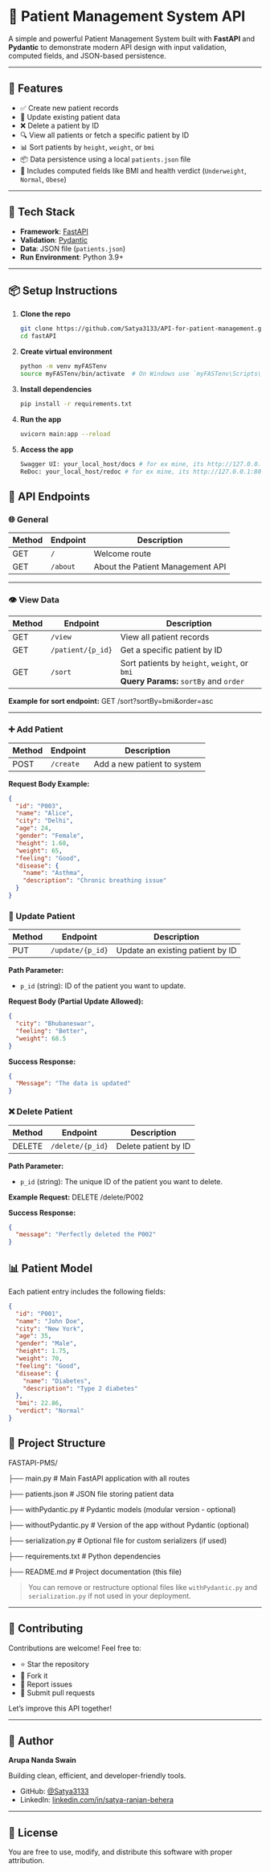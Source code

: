 # 🏥 Patient Management System API

A simple and powerful Patient Management System built with **FastAPI** and **Pydantic** to demonstrate modern API design with input validation, computed fields, and JSON-based persistence.

---


## 🚀 Features

- ✅ Create new patient records
- 📝 Update existing patient data
- ❌ Delete a patient by ID
- 🔍 View all patients or fetch a specific patient by ID
- 📊 Sort patients by `height`, `weight`, or `bmi`
- 📦 Data persistence using a local `patients.json` file
- 🧠 Includes computed fields like BMI and health verdict (`Underweight`, `Normal`, `Obese`)

---

## 🧰 Tech Stack

- **Framework**: [FastAPI](https://fastapi.tiangolo.com/)
- **Validation**: [Pydantic](https://docs.pydantic.dev/)
- **Data**: JSON file (`patients.json`)
- **Run Environment**: Python 3.9+

---

## 📦 Setup Instructions

1. **Clone the repo**
   ```bash
   git clone https://github.com/Satya3133/API-for-patient-management.git
   cd fastAPI
   ```
2. **Create virtual environment**
   ```bash
   python -m venv myFASTenv
   source myFASTenv/bin/activate  # On Windows use `myFASTenv\Scripts\activate`
   ```
3. **Install dependencies**
   ```bash
   pip install -r requirements.txt
   ```
4. **Run the app**
   ```bash
   uvicorn main:app --reload
   ```
5. **Access the app**
   ```bash
   Swagger UI: your_local_host/docs # for ex mine, its http://127.0.0.1:8000/docs
   ReDoc: your_local_host/redoc # for ex mine, its http://127.0.0.1:8000/redoc
   ```

## 🧪 API Endpoints

### 🌐 General

| Method | Endpoint       | Description                                 |
|--------|----------------|---------------------------------------------|
| GET    | `/`            | Welcome route                               |
| GET    | `/about`       | About the Patient Management API            |

---

### 👁️ View Data

| Method | Endpoint           | Description                                   |
|--------|--------------------|-----------------------------------------------|
| GET    | `/view`            | View all patient records                      |
| GET    | `/patient/{p_id}`  | Get a specific patient by ID                  |
| GET    | `/sort`            | Sort patients by `height`, `weight`, or `bmi`<br>**Query Params:** `sortBy` and `order` |

**Example for sort endpoint:**
GET /sort?sortBy=bmi&order=asc


---

### ➕ Add Patient

| Method | Endpoint    | Description                 |
|--------|-------------|-----------------------------|
| POST   | `/create`   | Add a new patient to system |

**Request Body Example:**
```json
{
  "id": "P003",
  "name": "Alice",
  "city": "Delhi",
  "age": 24,
  "gender": "Female",
  "height": 1.68,
  "weight": 65,
  "feeling": "Good",
  "disease": {
    "name": "Asthma",
    "description": "Chronic breathing issue"
  }
}
```
### 🔁 Update Patient

| Method | Endpoint           | Description                        |
|--------|--------------------|------------------------------------|
| PUT    | `/update/{p_id}`   | Update an existing patient by ID   |

**Path Parameter:**

- `p_id` (string): ID of the patient you want to update.

**Request Body (Partial Update Allowed):**
```json
{
  "city": "Bhubaneswar",
  "feeling": "Better",
  "weight": 68.5
}
```

**Success Response:**
```json
{
  "Message": "The data is updated"
}
```
### ❌ Delete Patient

| Method | Endpoint           | Description            |
|--------|--------------------|------------------------|
| DELETE | `/delete/{p_id}`   | Delete patient by ID   |

**Path Parameter:**

- `p_id` (string): The unique ID of the patient you want to delete.

**Example Request:**
DELETE /delete/P002


**Success Response:**
```json
{
  "message": "Perfectly deleted the P002"
}
```
## 📊 Patient Model

Each patient entry includes the following fields:

```json
{
  "id": "P001",
  "name": "John Doe",
  "city": "New York",
  "age": 35,
  "gender": "Male",
  "height": 1.75,
  "weight": 70,
  "feeling": "Good",
  "disease": {
    "name": "Diabetes",
    "description": "Type 2 diabetes"
  },
  "bmi": 22.86,
  "verdict": "Normal"
}
```
## 📁 Project Structure
FASTAPI-PMS/

├── main.py # Main FastAPI application with all routes

├── patients.json # JSON file storing patient data

├── withPydantic.py # Pydantic models (modular version - optional)

├── withoutPydantic.py # Version of the app without Pydantic (optional)

├── serialization.py # Optional file for custom serializers (if used)

├── requirements.txt # Python dependencies

├── README.md # Project documentation (this file)


> You can remove or restructure optional files like `withPydantic.py` and `serialization.py` if not used in your deployment.

---

## 🤝 Contributing

Contributions are welcome! Feel free to:

- ⭐ Star the repository
- 🍴 Fork it
- 🐛 Report issues
- 🔧 Submit pull requests

Let’s improve this API together!

---

## 🧑 Author

**Arupa Nanda Swain**

Building clean, efficient, and developer-friendly tools.

- GitHub: [@Satya3133](https://github.com/Satya3133)
- LinkedIn: [linkedin.com/in/satya-ranjan-behera](https://www.linkedin.com/in/satya-ranjan-behera)

---

## 📜 License

You are free to use, modify, and distribute this software with proper attribution.

